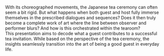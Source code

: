 With its choreographed movements, the Japanese tea ceremony can often seem a bit rigid. But what happens when both guest and host fully immerse themselves in the prescribed dialogues and sequences? Does it then truly become a complete work of art where the line between observer and performer blurs? And how is this orchestrated within the tearoom?<br/>This presentation aims to decode what a guest contributes to a successful tea invitation. While based on the perspective of the tea ceremony, the insights seamlessly transition into the art of being a good guest in everyday life.
